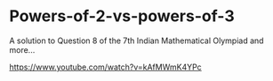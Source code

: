 # Powers-of-2-vs-powers-of-3
A solution to Question 8 of the 7th Indian Mathematical Olympiad and more...



https://www.youtube.com/watch?v=kAfMWmK4YPc
